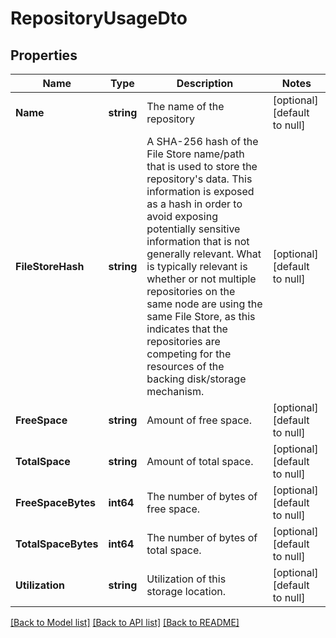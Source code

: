 # RepositoryUsageDto

## Properties
Name | Type | Description | Notes
------------ | ------------- | ------------- | -------------
**Name** | **string** | The name of the repository | [optional] [default to null]
**FileStoreHash** | **string** | A SHA-256 hash of the File Store name/path that is used to store the repository&#39;s data. This information is exposed as a hash in order to avoid exposing potentially sensitive information that is not generally relevant. What is typically relevant is whether or not multiple repositories on the same node are using the same File Store, as this indicates that the repositories are competing for the resources of the backing disk/storage mechanism. | [optional] [default to null]
**FreeSpace** | **string** | Amount of free space. | [optional] [default to null]
**TotalSpace** | **string** | Amount of total space. | [optional] [default to null]
**FreeSpaceBytes** | **int64** | The number of bytes of free space. | [optional] [default to null]
**TotalSpaceBytes** | **int64** | The number of bytes of total space. | [optional] [default to null]
**Utilization** | **string** | Utilization of this storage location. | [optional] [default to null]

[[Back to Model list]](../README.md#documentation-for-models) [[Back to API list]](../README.md#documentation-for-api-endpoints) [[Back to README]](../README.md)


